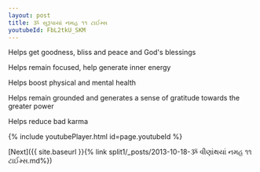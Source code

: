 ```yaml
---
layout: post
title: ૐ સુરૂપાયાં નમહ ૧૧ ટાઈમ્સ
youtubeId: FbL2tkU_SKM
---
```

 
 
Helps get goodness, bliss and peace and God's blessings
 
Helps remain focused, help generate inner energy 
 
Helps boost physical and mental health 
 
Helps remain grounded and generates a sense of gratitude towards the greater power 
 
Helps reduce bad karma
 
 
 
 


{% include youtubePlayer.html id=page.youtubeId %}
 
[Next]({{ site.baseurl }}{% link  split1/_posts/2013-10-18-ૐ વીણાંથયાં નમહ ૧૧ ટાઈમ્સ.md%})
 
